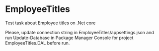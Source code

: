 # EmployeeTitles
Test task about Employee titles on .Net core 

Please, update connection string in EmployeeTitles/appsettings.json and run Update-Database in Package Manager Console for project EmployeeTitles.DAL before run.